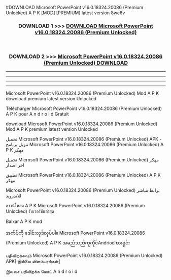 #DOWNLOAD Microsoft PowerPoint v16.0.18324.20086  (Premium Unlocked) A P K [MOD] [PREMIUM] latest version 8wc6v



<div align="center">

<h3>DOWNLOAD 1 >>> <a href="https://teeasianyam.web.app?sq=Microsoft PowerPoint v16.0.18324.20086  (Premium Unlocked)">DOWNLOAD Microsoft PowerPoint v16.0.18324.20086  (Premium Unlocked) </a></h3><br>

<h3>DOWNLOAD 2 >>> <a href="https://teeasianyam.web.app?sq=Microsoft PowerPoint v16.0.18324.20086  (Premium Unlocked) ">Microsoft PowerPoint v16.0.18324.20086  (Premium Unlocked)  DOWNLOAD </a></h3>

</div>


----------------------------------------------------------

----------------------------------------------------------

----------------------------------------------------------

----------------------------------------------------------


Microsoft PowerPoint v16.0.18324.20086  (Premium Unlocked)  Mod A P K download premium latest version Unlocked

Télécharger Microsoft PowerPoint v16.0.18324.20086  (Premium Unlocked)  A P K pour A n d r o i d Gratuit

download Microsoft PowerPoint v16.0.18324.20086  (Premium Unlocked)  Mod A P K premium latest version Unlocked

تحميل Microsoft PowerPoint v16.0.18324.20086  (Premium Unlocked)  APK - تنزيل برنامج Microsoft PowerPoint v16.0.18324.20086  (Premium Unlocked)  A P K مهكر

تحميل Microsoft PowerPoint v16.0.18324.20086  (Premium Unlocked)  مهكر اخر اصدار

تطبيق Microsoft PowerPoint v16.0.18324.20086  (Premium Unlocked)  A P K مهكر

Microsoft PowerPoint v16.0.18324.20086  (Premium Unlocked)  برابط مباشر للاندرويد

ดาวน์โหลด A P K Microsoft PowerPoint v16.0.18324.20086  (Premium Unlocked)  รับเวอร์ชันล่าสุด

Baixar A P K mod

အက်ပ်ကို ဒေါင်းလုဒ်လုပ်ပါ။ Microsoft PowerPoint v16.0.18324.20086  (Premium Unlocked)  A P K အမည်သည်ကူကိုင်Andriod ဗားရှင်း

பதிவிறக்கவும் Microsoft PowerPoint v16.0.18324.20086  (Premium Unlocked)  APK[ இல்லை விளம்பரங்கள்] 
 
இலவச பதிவிறக்க மோட் A n d r o i d



